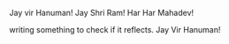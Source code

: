 Jay vir Hanuman! Jay Shri Ram!
Har Har Mahadev!

writing something to check if it reflects.
Jay Vir Hanuman!
